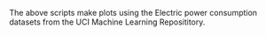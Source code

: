 The above scripts make plots using the Electric power consumption datasets from the UCI Machine Learning Reposititory.
